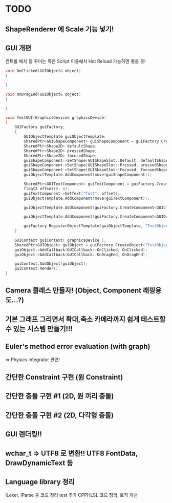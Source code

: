 ﻿# TODO
## ShapeRenderer 에 Scale 기능 넣기!
## GUI 개편
컨트롤 배치 등 꾸미는 쪽은 Script 이용해서 Hot Reload 가능하면 좋을 듯!
```cpp
void OnClicked(GUIObject& object)
{

}

void OnDragEnd(GUIObject& object)
{

}

void TestGUI(GraphicsDevice& graphicsDevice)
{
    GUIFactory guiFactory;
    {
        GUIObjectTemplate guiObjectTemplate;
        SharedPtr<GUIShapeComponent> guiShapeComponent = guiFactory.CreateComponent<GUIShapeComponent>();
        SharedPtr<Shape2D> defaultShape;
        SharedPtr<Shape2D> pressedShape;
        SharedPtr<Shape2D> focusedShape;
        guiShapeComponent->SetShape(GUIShapeSlot::Default, defaultShape);
        guiShapeComponent->SetShape(GUIShapeSlot::Pressed, pressedShape);
        guiShapeComponent->SetShape(GUIShapeSlot::Focused, focusedShape);
        guiObjectTemplate.AddComponent(move(guiShapeComponent));

        SharedPtr<GUITextComponent> guiTextComponent = guiFactory.CreateComponent<GUITextComponent>();
        float2 offset(0, 0);
        guiTextComponent->SetText("Test", offset);
        guiObjectTemplate.AddComponent(move(guiTextComponent));

        guiObjectTemplate.AddComponent(guiFactory.CreateComponent<GUIClickableComponent>());

        guiObjectTemplate.AddComponent(guiFactory.CreateComponent<GUIDraggableComponent>());

        guiFactory.RegisterObjectTemplate(guiObjectTemplate, "TestObjectTemplate");
    }
    
    GUIContext guiContext( graphicsDevice );
    SharedPtr<GUIObject> guiObject = guiFactory.CreateObject("TestObjectTemplate");
    guiObject->AddCallback(GUICallback::OnClicked, OnClicked);
    guiObject->AddCallback(GUICallback::OnDragEnd, OnDragEnd);

    guiContext.AddObject(guiObject);
    guiContext.Render();
}
```

## Camera 클래스 만들자! (Object, Component 래핑용도...?)
## 기본 그래프 그리면서 확대,축소 카메라까지 쉽게 테스트할 수 있는 시스템 만들기!!!

## Euler's method error evaluation (with graph)
 => Physics integrator 관련!

## 간단한 Constraint 구현 (원 Constraint)
## 간단한 충돌 구현 #1 (2D, 원 끼리 충돌)
## 간단한 충돌 구현 #2 (2D, 다각형 충돌)

## GUI 렌더링!!

## wchar_t => UTF8 로 변환!! UTF8 FontData, DrawDynamicText 등

## Language library 정리
ILexer, IParse 등 코드 정리
test 추가
CPPHLSL 코드 정리, 로직 개선
